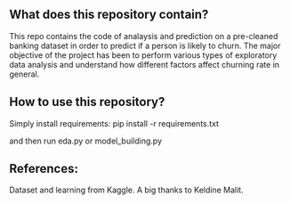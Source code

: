 ## What does this repository contain?
This repo contains the code of analaysis and prediction on a pre-cleaned banking dataset in order to predict if a person is likely to churn.
The major objective of the project has been to perform various types of exploratory data analysis and understand how different factors affect churning rate in general.

## How to use this repository?
Simply install requirements:
	pip install -r requirements.txt

and then run eda.py or model_building.py

## References:
Dataset and learning from Kaggle.
A big thanks to Keldine Malit.
